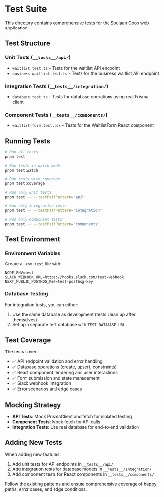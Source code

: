 # Test Suite

This directory contains comprehensive tests for the Soulaan Coop web application.

## Test Structure

### Unit Tests (`__tests__/api/`)
- `waitlist.test.ts` - Tests for the waitlist API endpoint
- `business-waitlist.test.ts` - Tests for the business waitlist API endpoint

### Integration Tests (`__tests__/integration/`)
- `database.test.ts` - Tests for database operations using real Prisma client

### Component Tests (`__tests__/components/`)
- `waitlist-form.test.tsx` - Tests for the WaitlistForm React component

## Running Tests

```bash
# Run all tests
pnpm test

# Run tests in watch mode
pnpm test:watch

# Run tests with coverage
pnpm test:coverage

# Run only unit tests
pnpm test -- --testPathPattern="api"

# Run only integration tests
pnpm test -- --testPathPattern="integration"

# Run only component tests
pnpm test -- --testPathPattern="components"
```

## Test Environment

### Environment Variables
Create a `.env.test` file with:
```
NODE_ENV=test
SLACK_WEBHOOK_URL=https://hooks.slack.com/test-webhook
NEXT_PUBLIC_POSTHOG_KEY=test-posthog-key
```

### Database Testing
For integration tests, you can either:
1. Use the same database as development (tests clean up after themselves)
2. Set up a separate test database with `TEST_DATABASE_URL`

## Test Coverage

The tests cover:
- ✅ API endpoint validation and error handling
- ✅ Database operations (create, upsert, constraints)
- ✅ React component rendering and user interactions
- ✅ Form submission and state management
- ✅ Slack webhook integration
- ✅ Error scenarios and edge cases

## Mocking Strategy

- **API Tests**: Mock PrismaClient and fetch for isolated testing
- **Component Tests**: Mock fetch for API calls
- **Integration Tests**: Use real database for end-to-end validation

## Adding New Tests

When adding new features:
1. Add unit tests for API endpoints in `__tests__/api/`
2. Add integration tests for database models in `__tests__/integration/`
3. Add component tests for React components in `__tests__/components/`

Follow the existing patterns and ensure comprehensive coverage of happy paths, error cases, and edge conditions.
